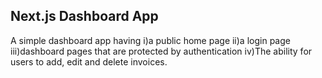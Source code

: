## Next.js Dashboard App 

A simple dashboard app having 
i)a public home page
ii)a login page
iii)dashboard pages that are protected by authentication
iv)The ability for users to add, edit and delete invoices.
